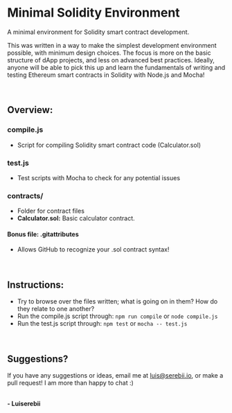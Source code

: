 # Minimal Solidity Environment
A minimal environment for Solidity smart contract development.

This was written in a way to make the simplest development environment possible, with minimum design choices. The focus is more on the basic structure of dApp projects, and less on advanced best practices. Ideally, anyone will be able to pick this up and learn the fundamentals of writing and testing Ethereum smart contracts in Solidity with Node.js and Mocha!

<br>

## Overview:
### compile.js 
* Script for compiling Solidity smart contract code (Calculator.sol)

### test.js 
* Test scripts with Mocha to check for any potential issues

### contracts/
* Folder for contract files
* <b>Calculator.sol:</b> Basic calculator contract.

#### Bonus file: .gitattributes
* Allows GitHub to recognize your .sol contract syntax!

<br>

## Instructions:
* Try to browse over the files written; what is going on in them? How do they relate to one another?
* Run the compile.js script through: `npm run compile` or `node compile.js`
* Run the test.js script through: `npm test` or `mocha -- test.js`

<br>

## Suggestions?
If you have any suggestions or ideas, email me at luis@serebii.io, or make a pull request! I am more than happy to chat :) <br>
<br>

<b> - Luiserebii</b>
